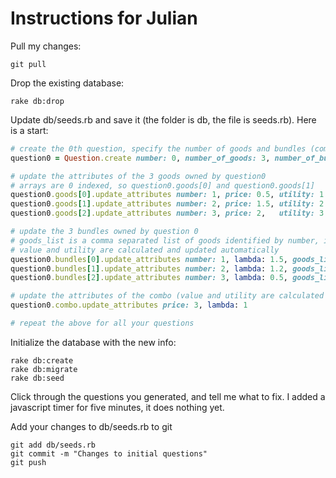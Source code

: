 # Instructions for Julian

Pull my changes:

    git pull

Drop the existing database:

    rake db:drop

Update db/seeds.rb and save it (the folder is db, the file is seeds.rb). Here is a start:

```ruby
# create the 0th question, specify the number of goods and bundles (combo is automatically created)
question0 = Question.create number: 0, number_of_goods: 3, number_of_bundles: 4

# update the attributes of the 3 goods owned by question0
# arrays are 0 indexed, so question0.goods[0] and question0.goods[1]
question0.goods[0].update_attributes number: 1, price: 0.5, utility: 1
question0.goods[1].update_attributes number: 2, price: 1.5, utility: 2
question0.goods[2].update_attributes number: 3, price: 2,   utility: 3

# update the 3 bundles owned by question 0
# goods_list is a comma separated list of goods identified by number, ie '0,1', or '2'
# value and utility are calculated and updated automatically
question0.bundles[0].update_attributes number: 1, lambda: 1.5, goods_list: '1'
question0.bundles[1].update_attributes number: 2, lambda: 1.2, goods_list: '1,3'
question0.bundles[2].update_attributes number: 3, lambda: 0.5, goods_list: '2,3'

# update the attributes of the combo (value and utility are calculated and updated automatically)
question0.combo.update_attributes price: 3, lambda: 1

# repeat the above for all your questions
```
Initialize the database with the new info:

    rake db:create
    rake db:migrate
    rake db:seed

Click through the questions you generated, and tell me what to fix. I added a javascript timer for five minutes, it does nothing yet.

Add your changes to db/seeds.rb to git

    git add db/seeds.rb
    git commit -m "Changes to initial questions"
    git push




